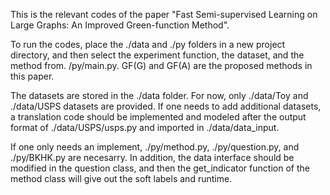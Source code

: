 This is the relevant codes of the paper "Fast Semi-supervised Learning on Large Graphs: An Improved Green-function Method".

To run the codes, place the ./data and ./py folders in a new project directory, and then select the experiment function, the dataset, and the method from. /py/main.py. GF(G) and GF(A) are the proposed methods in this paper.

The datasets are stored in the ./data folder. For now, only ./data/Toy and ./data/USPS datasets are provided. If one needs to add additional datasets, a translation code should be implemented and modeled after the output format of ./data/USPS/usps.py and imported in ./data/data_input.

If one only needs an implement, ./py/method.py, ./py/question.py, and ./py/BKHK.py are necesarry. In addition, the data interface should be modified in the question class, and then the get_indicator function of the method class will give out the soft labels and runtime.
